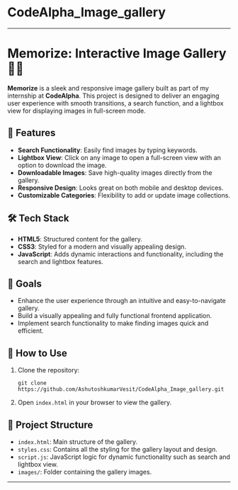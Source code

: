 # CodeAlpha_Image_gallery

---

# Memorize: Interactive Image Gallery 🎨✨

**Memorize** is a sleek and responsive image gallery built as part of my internship at **CodeAlpha**. This project is designed to deliver an engaging user experience with smooth transitions, a search function, and a lightbox view for displaying images in full-screen mode.

## 📌 Features
- **Search Functionality**: Easily find images by typing keywords.
- **Lightbox View**: Click on any image to open a full-screen view with an option to download the image.
- **Downloadable Images**: Save high-quality images directly from the gallery.
- **Responsive Design**: Looks great on both mobile and desktop devices.
- **Customizable Categories**: Flexibility to add or update image collections.

## 🛠️ Tech Stack
- **HTML5**: Structured content for the gallery.
- **CSS3**: Styled for a modern and visually appealing design.
- **JavaScript**: Adds dynamic interactions and functionality, including the search and lightbox features.

## 🎯 Goals
- Enhance the user experience through an intuitive and easy-to-navigate gallery.
- Build a visually appealing and fully functional frontend application.
- Implement search functionality to make finding images quick and efficient.
  
## 🚀 How to Use
1. Clone the repository:
   ```
   git clone https://github.com/AshutoshkumarVesit/CodeAlpha_Image_gallery.git
   ```
2. Open `index.html` in your browser to view the gallery.

## 📂 Project Structure
- `index.html`: Main structure of the gallery.
- `styles.css`: Contains all the styling for the gallery layout and design.
- `script.js`: JavaScript logic for dynamic functionality such as search and lightbox view.
- `images/`: Folder containing the gallery images.

---

